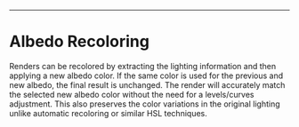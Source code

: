 ---
# Albedo Recoloring
Renders can be recolored by extracting the lighting information and then applying a new albedo color.
If the same color is used for the previous and new albedo, the final result is unchanged. 
The render will accurately match the selected new albedo color without the need for a levels/curves adjustment. 
This also preserves the color variations in the original lighting unlike automatic recoloring or similar HSL techniques.

<style>
    label {
        margin-right: 20px;
        margin-top: 0;
        vertical-align: middle;
    }

    button {
        margin-top: 0;
        vertical-align: middle;
    }

    #imgCanvas {
        width: 100%;
        height: 100%;
        display: block;
    }

    img {
        max-width: 100%;
        max-height: 100%;
    }
</style>

<canvas id="imgCanvas"></canvas>
Select a new albedo color to see the armor on the render update in real time.

<label for="albedo">
    Previous Albedo
    <input type="color" id="albedo" name="albedo" value="#B0AFA9">
</label>
<label for="newAlbedo">
    New Albedo
    <input type="color" id="newAlbedo" name="newAlbedo" value="#B0AFA9">
</label>

# Details
This technique approximates well how fully metallic objects are rendered in game (PRM red channel is 1.0) because
metallic objects have no diffuse component. The results for non metallic materials still match the desired albedo consistently, 
but there may be discolorations. Potential fixes will are discussed in the image editing section.

The albedo values can be copied from the col maps for non skin materials. For skin materials, copy paste the values from Cross Mod's albedo rendering mode 
by taking a screenshot or using a screen color picker. This takes into account the fake subsurface scattering effect applied in game.

```c
// Metals
final = albedo x specular_light

// Non Metals
final = (albedo x diffuse_light) + (specular_light)

// Recoloring Metals
lighting = final / col_rgb
recolored = lighting * new_albedo

// Recoloring Non Metals
lighting = final / previous_albedo 
recolored = lighting * new_albedo 

```

# Albedo Recoloring in an Image Editor
<img src="https://scanmountgoat.github.io/Smush-Material-Research/images/albedo_recoloring/gimp_2_1.png" height="auto" width="auto">
The arrangement of the layers depends on the image editor being used. The above image is from Gimp 2.1.
If using layer groups, make sure the blend mode for the group is set to Pass through.

The order is important when working in 8 bits per channel images. Multiplying first mitigates potential clipping issues from the divide layer.
If the effect still introduces noticeable banding artifacts, try switching to 16 bits per channel.

### Gimp, Photoshop, Krita
- Recolor Group + Mask (Pass through)
    - Previous Albedo (Divide)
    - New Albedo (Multiply)
- Base Render

If the final result is very discolored, double check the color used for the original albedo.
Another copy of the new albedo layer can be added to even out the color with the opacity adjusted as needed.
The color blend mode should be available in most image editors.

- Recolor Group + Mask (Pass through)
    - New Albedo (Color) 
    - Previous Albedo (Divide)
    - New Albedo (Multiply)
- Base Render

### Affinity Photo
If the image editor doesn't support the divide blending mode, invert the previous albedo color and set the layer blend
mode to color dodge. This performs the same operation as divide.

- Recolor Group (Pass through)
    - Mask
    - 1 - Previous Albedo (Color Dodge)
    - New Albedo (Multiply)
- Base Render

# Further Reading
For custom renders, there are more render passes available that can perfectly recreate the final render. 
See Blender's <a href="https://docs.blender.org/manual/en/latest/render/layers/passes.html#combining" target="_blank">AOV Documentation</a>
for details. Remember to composite AOVs in 32 bit floating point with linear gamma (1.0) for proper blending and to avoid clipping!

<script type="module">
    import { AlbedoRecoloringDemo } from "./js/albedo_recoloring.js";

    const albedoColorInput = document.getElementById("albedo");
    const newAlbedoColorInput = document.getElementById("newAlbedo");
    const imgCanvas = document.getElementById("imgCanvas");
    const demo = new AlbedoRecoloringDemo(window, imgCanvas, albedoColorInput, newAlbedoColorInput);
</script>